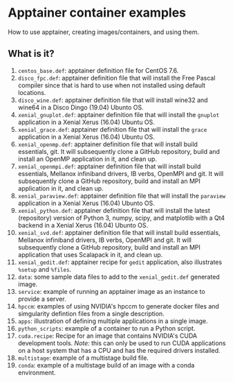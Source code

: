 # Apptainer container examples

How to use apptainer, creating images/containers, and using them.

## What is it?
1. `centos_base.def`: apptainer definition file for CentOS 7.6.
1. `disco_fpc.def`: apptainer definition file that will install the Free
   Pascal compiler since that is hard to use when not installed using
   default locations.
1. `disco_wine.def`: apptainer definition file that will install wine32
   and wine64 in a Disco Dingo (19.04) Ubunto OS.  
1. `xenial_gnuplot.def`: apptainer definition file that will install the
   `gnuplot` application in a Xenial Xerus (16.04) Ubuntu OS.
1. `xenial_grace.def`: apptainer definition file that will install the
   `grace` application in a Xenial Xerus (16.04) Ubuntu OS.
1. `xenial_openmp.def`: apptainer definition file that will install
    build essentials, git.  It will subsequently clone a GitHub repository,
    build and install an OpenMP application in it, and clean up.
1. `xenial_openmpi.def`: apptainer definition file that will install
    build essentials, Mellanox infiniband drivers, IB verbs, OpenMPI and
    git.  It will subsequently clone a GitHub repository, build and
    install an MPI application in it, and clean up.
1. `xenial_paraview.def`: apptainer definition file that will install the
    `paraview` application in a Xenial Xerus (16.04) Ubunto OS.
1. `xenial_python.def`: apptainer definition file that will install the
    latest (repository) version of Python 3, numpy, scipy, and matplotlib
    with a Qt4 backend in a Xenial Xerus (16.04) Ubunto OS.
1. `xenial_svd.def`: apptainer definition file that will install
    build essentials, Mellanox infiniband drivers, IB verbs, OpenMPI and
    git.  It will subsequently clone a GitHub repository, build and
    install an MPI application that uses Scalapack in it, and clean up.
1. `xenial_gedit.def`: apptainer recipe for `gedit` application, also
    illustrates `%setup` and `%files`.
1. `data`: some sample data files to add to the `xenial_gedit.def`
    generated image.
1. `service`: example of running an apptainer image as an instance
    to provide a server.
1. `hpccm`: examples of using NVIDIA's hpccm to generate docker files and
   simgularity defintion files from a single description.
1. `apps`: illustration of defining multiple applications in a single
   image.
1. `python_scripts`: example of a container to run a Python script.
1. `cuda.recipe`: Recipe for an image that contains NVIDIA's CUDA
   development tools.  *Note:* this can only be used to run CUDA
   applications on a host system that has a CPU and has the required
   drivers installed.
1. `multistage`: example of a multistage build file.
1. `conda`: example of a multistage build of an image with a conda
   environment.
